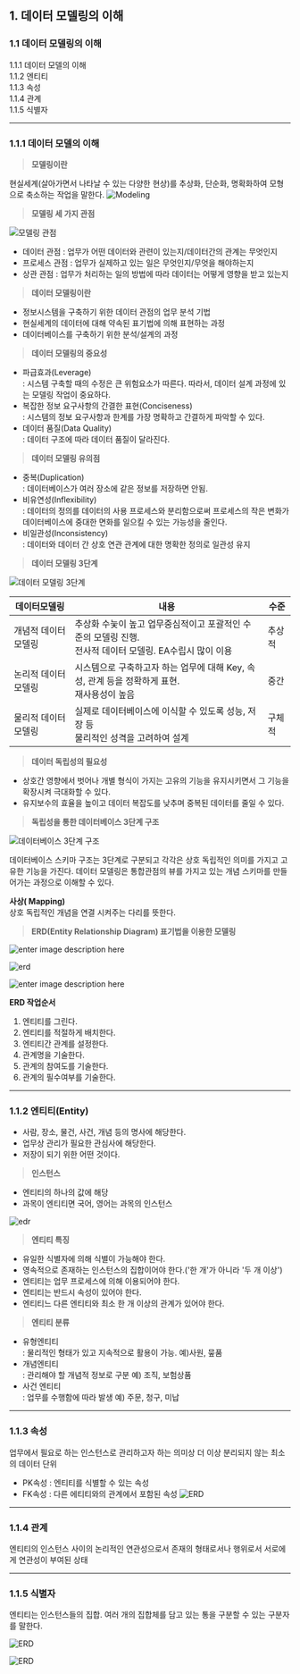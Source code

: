 ﻿## 1. 데이터 모델링의 이해
### 1.1 데이터 모델링의 이해
1.1.1 데이터 모델의 이해  
1.1.2 엔티티  
1.1.3 속성  
1.1.4 관계  
1.1.5 식별자

---
### 1.1.1 데이터 모델의 이해

> **모델링이란**

현실세계(살아가면서 나타날 수 있는 다양한 현상)를 추상화, 단순화, 명확화하여 모형으로 축소하는 작업을 말한다.
![Modeling](https://lh3.googleusercontent.com/proxy/wPQpYH2Cr4-fa3FXRki4j-Blpk2-05UsvOlM0Ia5_e2TisjvekO9ePCZgjGzDTStc25XiyzIs23z4A4tTRJZ4mhTHvLqq8dpIYH_6ohPRKuL3EWb6e2l8ZVDRMvCJVUxvz42fEZZpI8KQGRN_r33YMcaeSyoSTrf7bx6g5esQDl6PZm9Sta_ToFIwPqYQtqldq3RRE8oOgOt683bBexiQmKydnAjccQg7X70BZdrnFwQXduIYbqd0yY6VYT_GB8YcnWHjWEfvFoZDqgVL-CctnhvM22U1Ql2WuyDrJkwD0GV2zeeiQjjh-7jZtUVihhDDw)

>**모델링 세 가지 관점**

![모델링 관점](https://www.dbguide.net/publishing/img/knowledge/SQL_002.jpg)

- 데이터 관점 : 업무가 어떤 데이터와 관련이 있는지/데이터간의 관계는 무엇인지
- 프로세스 관점 : 업무가 실제하고 있는 일은 무엇인지/무엇을 해야하는지
- 상관 관점 : 업무가 처리하는 일의 방법에 따라 데이터는 어떻게 영향을 받고 있는지


> **데이터 모델링이란**

- 정보시스템을 구축하기 위한 데이터 관점의 업무 분석 기법
- 현실세계의 데이터에 대해 약속된 표기법에 의해 표현하는 과정
- 데이터베이스를 구축하기 위한 분석/설계의 과정

> **데이터 모델링의 중요성**

- 파급효과(Leverage)  
: 시스템 구축할 때의 수정은 큰 위험요소가 따른다. 따라서, 데이터 설계 과정에 있는 모델링 작업이 중요하다.
- 복잡한 정보 요구사항의 간결한 표현(Conciseness)  
: 시스템의 정보 요구사항과 한계를 가장 명확하고 간결하게 파악할 수 있다.
- 데이터 품질(Data Quality)  
: 데이터 구조에 따라 데이터 품질이 달라진다.

> **데이터 모델링 유의점**

- 중복(Duplication)  
: 데이터베이스가 여러 장소에 같은 정보를 저장하면 안됨.
- 비유연성(Inflexibility)  
: 데이터의 정의를 데이터의 사용 프로세스와 분리함으로써 프로세스의 작은 변화가 데이터베이스에 중대한 면화를 일으킬 수 있는 가능성을 줄인다.
- 비일관성(Inconsistency)  
: 데이터와 데이터 간 상호 연관 관계에 대한 명확한 정의로 일관성 유지


> **데이터 모델링 3단계**

![데이터 모델링 3단계](https://wikidocs.net/images/page/1208/db_model.png)

|데이터모델링|내용|수준|
|---|---|---|
|개념적 데이터 모델링|추상화 수눚이 높고 업무중심적이고 포괄적인 수준의 모델링 진행. <br> 전사적 데이터 모델링. EA수립시 많이 이용|추상적
|논리적 데이터 모델링|시스템으로 구축하고자 하는 업무에 대해 Key, 속성, 관계 등을 정확하게 표현. <br> 재사용성이 높음|중간|
|물리적 데이터 모델링|실제로 데이터베이스에 이식할 수 있도록 성능, 저장 등 <br> 물리적인 성격을 고려하여 설계|구체적|

> **데이터 독립성의 필요성**

- 상호간 영향에서 벗어나 개별 형식이 가지는 고유의 기능을 유지시키면서 그 기능을 확장시켜 극대화할 수 있다.
- 유지보수의 효율을 높이고 데이터 복잡도를 낮추며 중복된 데이터를 줄일 수 있다.

> **독립성을 통한 데이터베이스 3단계 구조**

![데이터베이스 3단계 구조](https://img1.daumcdn.net/thumb/R1280x0/?scode=mtistory&fname=http://cfile8.uf.tistory.com/image/24359B5057987620058E87)

데이터베이스 스키마 구조는 3단계로 구분되고 각각은 상호 독립적인 의미를 가지고 고유한 기능을 가진다. 데이터 모델링은 통합관점의 뷰를 가지고 있는 개념 스키마를 만들어가는 과정으로 이해할 수 있다.  <br>

**사상( Mapping)**  
상호 독립적인 개념을 연결 시켜주는 다리를 뜻한다.


> **ERD(Entity Relationship Diagram) 표기법을 이용한 모델링**

![enter image description here](https://img1.daumcdn.net/thumb/R800x0/?scode=mtistory2&fname=https://t1.daumcdn.net/cfile/tistory/2724F545584AEC4403)

![erd](https://lh3.googleusercontent.com/proxy/FU-NJRbHkd0Jd6ECyXRxlzYHgYEHrdB0KIhr4gRuJY4blfgxIwGCusXWJkQVU3DmBJ59Uml21MphxeoJIK2booC4isy75RDaGPkHZyPggnDP5A9L_XBPo90mB4YMzGH6V-SW-olN_CswkTRZflGW1w)

![enter image description here](https://lh3.googleusercontent.com/proxy/tdlBi9j1tqtEBED2lno-An7oMdL3JboXjA5odd2xsQ4pfzTK4BoPfv2YkxCkEgJ1tc94TqBVQURZqrF7qh1NZFj2RtkNu0f1PRM3QExthQmY-hiF6yUJuaO_sdVuxSr7dzhkEe9qfuMMV47KmLbzGImhPTkEI23mC-L8y9I)

**ERD 작업순서**  
1. 엔티티를 그린다.
2. 엔티티를 적절하게 배치한다.
3. 엔티티간 관계를 설정한다.
4. 관계명을 기술한다.
5. 관계의 참여도를 기술한다.
6. 관계의 필수여부를 기술한다.

---
### 1.1.2 엔티티(Entity)

- 사람, 장소, 물건, 사건, 개념 등의 명사에 해당한다.
- 업무상 관리가 필요한 관심사에 해당한다.
- 저장이 되기 위한 어떤 것이다.

> **인스턴스**

- 엔티티의 하나의 값에 해당
- 과목이 엔티티면 국어, 영어는 과목의 인스턴스

![edr](https://img1.daumcdn.net/thumb/R800x0/?scode=mtistory2&fname=https%3A%2F%2Ft1.daumcdn.net%2Fcfile%2Ftistory%2F213C7933579EF9AD09)

> **엔티티 특징**

- 유일한 식별자에 의해 식별이 가능해야 한다.
-  영속적으로 존재하는 인스턴스의 집합이어야 한다.('한 개'가 아니라 '두 개 이상')
- 엔티티는 업무 프로세스에 의해 이용되어야 한다.
- 엔티티는 반드시 속성이 있어야 한다.
- 엔티티느 다른 엔티티와 최소 한 개 이상의 관계가 있어야 한다.

> **엔티티 분류**

- 유형엔티티  
: 물리적인 형태가 있고 지속적으로 활용이 가능. 예)사원, 뭎품
- 개념엔티티  
: 관리해야 할 개념적 정보로 구분 예) 조직, 보험상품
- 사건 엔티티  
: 업무를 수행함에 따라 발생 예) 주문, 청구, 미납

---
### 1.1.3 속성

업무에서 필요로 하는 인스턴스로 관리하고자 하는 의미상 더 이상 분리되지 않는 최소의 데이터 단위

- PK속성 : 엔티티를 식별할 수 있는 속성
- FK속성 : 다른 에티티와의 관계에서 포함된 속성
![ERD](https://t1.daumcdn.net/cfile/tistory/2274F34A582044DA39)

---
### 1.1.4 관계

엔티티의 인스턴스 사이의 논리적인 연관성으로서 존재의 형태로서나 행위로서 서로에게 연관성이 부여된 상태

---
### 1.1.5 식별자

엔티티는 인스턴스들의 집합. 여러 개의 집합체를 담고 있는 통을 구분할 수 있는 구분자를 말한다.

![ERD](https://www.dbguide.net/publishing/img/knowledge/SQL_052.jpg)

![ERD](https://www.dbguide.net/publishing/img/knowledge/SQL_060.jpg)
















